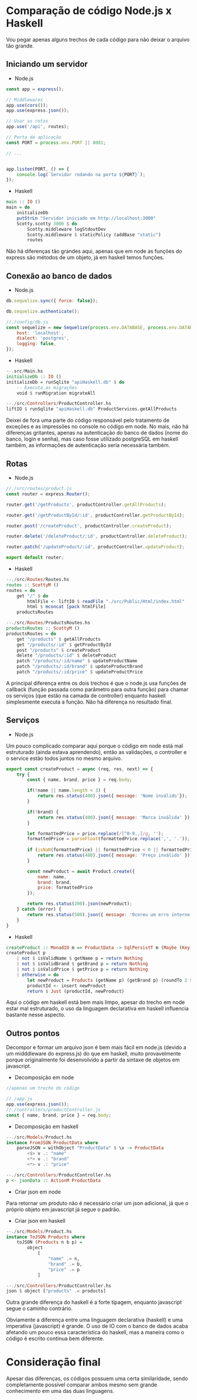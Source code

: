 # Comparação de código **Node.js** x **Haskell**

Vou pegar apenas alguns trechos de cada código para não deixar o arquivo tão grande.

## Iniciando um servidor

- Node.js

~~~javascript
const app = express();

// Middlewares
app.use(cors());
app.use(express.json());

// Usar as rotas
app.use('/api', routes);

// Porta da aplicação
const PORT = process.env.PORT || 8081;

// ...


app.listen(PORT, () => {
    console.log(`Servidor rodando na porta ${PORT}`);
});
~~~

- Haskell

~~~haskell
main :: IO ()
main = do
    initializeDb
    putStrLn "Servidor iniciado em http://localhost:3000"
    Scotty.scotty 3000 $ do
        Scotty.middleware logStdoutDev
        Scotty.middleware $ staticPolicy (addBase "static")
        routes
~~~

Não há diferenças tão grandes aqui, apenas que em node as funções do express são métodos de um objeto, já em haskell temos funções.

## Conexão ao banco de dados

- Node.js

~~~javascript
db.sequelize.sync({ force: false});

db.sequelize.authenticate();

//./config/db.js
const sequelize = new Sequelize(process.env.DATABASE, process.env.DATABASELOGIN, process.env.DATABASEPASSWORD, {
    host: 'localhost',
    dialect: 'postgres',
    logging: false,
});
~~~

- Haskell

~~~haskell
--.src/Main.hs
initializeDb :: IO ()
initializeDb = runSqlite "apiHaskell.db" $ do
    -- Executa as migrações
    void $ runMigration migrateAll

--./src/Controllers/ProductController.hs
liftIO $ runSqlite "apiHaskell.db" ProductServices.getAllProducts 
~~~

Deixei de fora uma parte do código responsável pelo tratamento de exceções e as impressões no console no código em node. No mais, não há diferenças gritantes, apenas na autenticação do banco de dados (nome do banco, login e senha), mas caso fosse utilizado postgreSQL em haskell também, as informações de autenticação seria necessária também.

## Rotas

- Node.js

~~~javascript
//./src/routes/product.js
const router = express.Router();

router.get('/getProducts', productController.getAllProducts);

router.get('/getProductById/:id', productController.getProductById);

router.post('/createProduct', productController.createProduct);

router.delete('/deleteProduct/:id', productController.deleteProduct);

router.patch('/updateProduct/:id', productController.updateProduct);

export default router;
~~~

- Haskell

~~~haskell
--./src/Routes/Routes.hs
routes :: ScottyM ()
routes = do
    get "/" $ do
        htmlFile <- liftIO $ readFile "./src/Public/Html/index.html"
        html $ mconcat [pack htmlFile]
    productsRoutes

--./src/Routes/ProductsRoutes.hs
productsRoutes :: ScottyM ()
productsRoutes = do
    get "/products" $ getAllProducts
    get "/products/:id" $ getProductById
    post "/products" $ createProduct
    delete "/products/:id" $ deleteProduct
    patch "/products/:id/name" $ updateProductName
    patch "/products/:id/brand" $ updateProductBrand
    patch "/products/:id/price" $ updateProductPrice
~~~

A principal diferença entre os dois trechos é que o node.js usa funções de callback (função passada como parâmetro para outra função) para chamar os serviços (que estão na camada de controller) enquanto haskell simplesmente executa a função. Não há diferença no resultado final.

## Serviços

- Node.js

Um pouco complicado comparar aqui porque o código em node está mal estruturado (ainda estava aprendendo), então as validações, o controller e o service estão todos juntos no mesmo arquivo.

~~~javascript
export const createProduct = async (req, res, next) => {
    try {
        const { name, brand, price } = req.body;

        if(!name || name.length < 3) {
            return res.status(400).json({ message: 'Nome inválido'});
        }

        if(!brand) {
            return res.status(400).json({ message: 'Marca inválida' });
        }

        let formattedPrice = price.replace(/[^0-9.,]/g, '');
        formattedPrice = parseFloat(formattedPrice.replace(',', '.'));
        
        if (isNaN(formattedPrice) || formattedPrice < 0 || formattedPrice > 100000000) {
            return res.status(400).json({ message: 'Preço inválido' });
        }

        const newProduct = await Product.create({
            name: name,
            brand: brand,
            price: formattedPrice
        });

        return res.status(200).json(newProduct);
    } catch (error) {
        return res.status(500).json({ message: 'Ocoreu um erro interno', error });
    }
}
~~~

- Haskell

~~~haskell
createProduct :: MonadIO m => ProductData -> SqlPersistT m (Maybe (Key Products, Products))
createProduct p
    | not $ isValidName $ getName p = return Nothing
    | not $ isValidBrand $ getBrand p = return Nothing
    | not $ isValidPrice $ getPrice p = return Nothing
    | otherwise = do
        let newProduct = Products (getName p) (getBrand p) (roundTo 2 $ getPrice p)
        productId <- insert newProduct
        return $ Just (productId, newProduct)
~~~

Aqui o código em haskell está bem mais limpo, apesar do trecho em node estar mal estruturado, o uso da linguagem declarativa em haskell influencia bastante nesse aspecto.

## Outros pontos

Decompor e formar um arquivo json é bem mais fácil em node.js (devido a um midddleware do express.js) do que em haskell, muito provavelmente porque originalmente foi desenvolvido a partir da sintaxe de objetos em javascript.

- Decomposição em node

~~~javascript
//apenas um trecho do código

//./app.js
app.use(express.json());
//./controllers/productController.js
const { name, brand, price } = req.body;
~~~

- Decomposição em haskell

~~~haskell
--./src/Models/Product.hs
instance FromJSON ProductData where
    parseJSON = withObject "ProductData" $ \v -> ProductData
        <$> v .: "name"
        <*> v .: "brand"
        <*> v .: "price"

--./src/Controllers/ProductController.hs
p <- jsonData :: ActionM ProductData
~~~

- Criar json em node

Para retornar um produto não é necessário criar um json adicional, já que o próprio objeto em javascript já segue o padrão.

- Criar json em haskell

~~~haskell
--./src/Models/Product.hs
instance ToJSON Products where
    toJSON (Products n b p) =
        object
            [
                "name" .= n,
                "brand" .= b,
                "price" .= p
            ]

--./src/Controllers/ProductController.hs
json $ object ["products" .= products]
~~~

Outra grande diferença do haskell é a forte tipagem, enquanto javascript segue o caminho contrário.

Obviamente a diferença entre uma linguagem declarativa (haskell) e uma imperativa (javascript) é grande. O uso de IO com o banco de dados acaba afetando um pouco essa característica do haskell, mas a maneira como o código é escrito continua bem diferente.

# Consideração final

Apesar das diferenças, os códigos possuem uma certa similaridade, sendo completamente possível comparar ambos mesmo sem grande conhecimento em uma das duas linguagens.